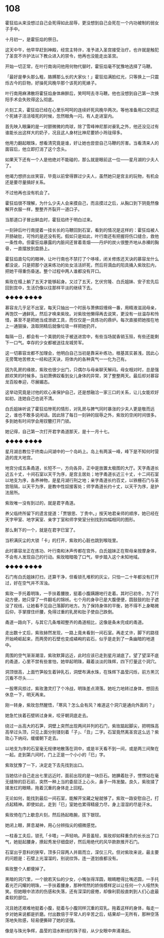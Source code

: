 # 108

霍狂焰从来没想过自己会死得如此屈辱，更没想到自己会死在一个内功被制的弱女子手中。

十月初一，是霍狂焰的祭日。

这天中午，他早早赶到神殿，经宫主特许，准予进入圣宫接受治疗。也许就是触犯了圣宫不许护法以下教众进入的禁令，他再也没能走出圣宫。

开始一切正常，在叶行南询问他用何物代替时，霍狂焰毫不犹豫地选择了马鞭。

「最好是拳头那么粗，胳膊那么长的大家伙！」霍狂焰满脸红光，只等换上一只震烁古今的巨物，好操死风晚华那个该死的死婊子。

叶行南用麻沸散将霍狂焰身体麻醉后，笑呵呵去寻马鞭。他也没想到自己第一次换阳手术会失败得这么彻底。

片刻工夫，霍狂焰已经在心里乐呵呵的连续奸死风晚华两次。等他准备用口交把这个死婊子活活噎死的时候，忽然眼角一闪，有人走进室内。

首先映入眼廉的是一对颤微微的肉球，除了雪峰神尼那对豪乳之外，他还没见过有谁能长出这样大的奶子，况且这人身材比神尼要娇小玲珑得多。

他用力翻起眼珠，想看清究竟是谁，好让她也尝尝自己马鞭的厉害。当看清来人的面容后，他立即打消了这个念头。

如果天下还有一个人是他绝对不能碰的，那么就是眼前这一位——星月湖的少夫人了。

他竭力想挤出丝笑容，毕竟以前曾得罪过少夫人，虽然她只是宫主的玩物，有机会还是要尽量搞好关系。

不过他再也没有机会了。

霍狂焰很不理解，为什么少夫人会来摸自己，而且摸过之后，从胸口到下阴竟然像解开衣服一样，整整齐齐裂开一道口子。

当那道口子冒出鲜血时，霍狂焰终于明白过来。

一刻钟后叶行南提着一挂长长的马鞭回到石室，看到的情况是这样的：霍狂焰被人开肠破肚，可怜的是还没有死。假如只是如此，叶行南还有把握将伤口缝合，救他一条性命。但霍狂焰暴露的内脏间还冒着青烟——丹炉的炭火很整齐地从赤裸的胸骨，一直摆放到盘肠上。

霍狂焰直勾勾的眼神，让叶行南也不禁打了个哆嗦，闭关修炼还天诀的慕容龙什么都没说，只是把那个送来练功的处女活活奸死，然后将滴血的阳具捅入紫玫肛内，把她干得重伤昏迷。整个过程中两人谁都没有开口。

紫玫在榻上躺了五天才能够起身。又过了五天，乞伏穷隆、白氏姐妹、安子宏先后回到宫中，生活仍像以往那样平淡的继续下去。

◆◆◆◆ ◆◆◆◆

慕容龙几乎足不出室，每天只抽出一个时辰与萧佛奴缠绵一番，用精液滋润母亲，再饱饮一通鲜乳，然后才唤来紫玫。对紫玫他懒得再去说笑，更没有一丝温存和怜惜，甚至不是把她当成泄欲工具，而仅仅是一具炼功的鼎炉。每次直接把她按在地上一通狠操，汲取阴精后就像垃圾一样把她扔开。

每隔一日，都会有一个美貌的处子被送进宫中，有些当场就香销玉殒，有些还能剩下一口气。幸存的少女都被送往龙城劳军。

这一切慕容龙都不加理会，他明白自己当初是靠采补练功，根基其实甚浅，因此心无旁鹜地苦修太一经和还天诀，将体内的各种真气一一化为己有。

因为乳房的缘故，紫玫也很少出门，只偶尔与母亲聊天解闷。母女相对时，总是强颜欢笑的时候多。当初萧佛奴看到女儿身体的异常，哭了整整两天。最后却对慕容龙百般奉迎，尽展媚态。

这举动究竟是讨他的欢心来保护自己，还是想融洽一家三口的关系，让儿女能欢好如初，连她自己也说不清。

白氏姐妹听说了霍狂焰惨死的情形，对乳房与脾气同时暴涨的少夫人更是敬而远之，谁也不敢多说闲话。因此除了每日一刻钟的屈辱之外，紫玫的空闲时间很多。多到她有时间学会用钗簪打开门锁。

她记得，自己第一次打开君字甬道那天，是十一月十七。

◆◆◆◆ ◆◆◆◆

星月湖总教位于终南山间湖中的一个岛屿上。岛上有两溪一峰，峰下是不知何时营造的庞大地宫。

地宫分成五条甬道，长短不一，方向各异，正中是放置太极图的大厅。天字甬道长近五十丈，十间石室以天干为序，是宫主居处；地字甬道长近三十丈，十二间石室以地支为序，各养神物，是星月湖行刑之地；亲字甬道长约百丈，以铁栅石门与圣宫阻隔，以天干为序，是教中性奴接客处；师字甬道长约十丈，以天干为序，是护法居所。

紫玫唯一没有到过的，就是君字甬道。

养父临终所留下的遗言提道：「贾银思、丁贵中。」按天地君亲师的顺序，她已经在天字甲室、地字寅室、亲字丁室和师字癸室分别找到四幅相同的图形。

那么剩下的一个，就是在君字巳室了。

当积满灰尘的大锁「卡」的打开，紫玫的心脏也跳到喉咙里。

此时慕容龙正在炼功、叶行南和沐声传都在宫外，白氏姐妹正在帮母亲按摩身体，不会有人发现自己的行动。紫玫暗暗吸了口气，举步踏入这个未知地域。

◆◆◆◆ ◆◆◆◆

石门有白氏姐妹打扫，还算干净，但看锁孔堆积的灰尘，只怕一二十年都没有打开过，好在空气并不浑浊。

紫玫一手托着明珠，一手扶着腰肢，挺着小腹蹒跚地行走着。其时已初冬，为了行动方便，她只穿了一件翻毛的锦袄。七个月的身孕已是大腹便便，圆鼓鼓的肚子遮没了视线，让她看不见自己落脚的地方。为了保持身体的平衡，她不得不上身略微后仰，手掌撑住纤腰，免得过重的乳房和肚子使自己跌倒。

甬道一路向下，与其它几条堆砌整齐的甬道相比，这像是条未完成的甬道。

走出数十丈后，紫玫赫然发现，一路上竟未看到一间石室。再走丈许，脚下的路径开始崎岖起来，而两旁的石壁也变成嶙峋的岩石，似乎是走到了一条幽暗的地道中。

周围的空气渐渐潮湿，紫玫默算远近，此时应该已走到星月湖底了。望了望深不底的甬道，心里不禁有些害怕，她举起明珠，藉着淡淡的珠辉，四下打量这个洞穴。

洞顶很高，上面竹笋般生着钟乳石，洞壁布满水珠，在珠辉下晶莹闪烁，前方黑沉沉看不尽头……

一股寒风掠过，紫玫激灵打了个冷战，明珠差点滑落。她吃力地转过身体，想回去休息一下，明天再来。

刚一转身，紫玫忽然醒悟，「寒风？怎么会有风？难道这个洞穴是通向外面的？」

她急忙扶着石壁转过身来，咬牙朝洞底走去。

绕过一丛高大的石笋，洞壁上突然出现两间并列的石门，紫玫踮起脚尖，把明珠高高举过头顶，只见上面分别镂刻着「子」、「丑」二字。石室竟然离圣宫这么远？紫玫心下纳闷，缓缓朝下走去。

以地支为序的石室毫无规律地散落在洞中，或是半天看不到一间，或是两三间聚在一起。走到第六间时，门上正是一个小小的「巳」字。

紫玫犹豫了一下，决定走下去先找到出口。

当她估计自己走出七里远近时，面前出现的是一块巨石。她腆着肚子，愣愣站在毫无缝隙的巨石前，突然一种上当的委屈泛上心头，鼻子一阵发酸。良久，紫玫揉了揉发红的眼睛，拖着沉重的身体走上回程。

无论如何，能找到最后一间石室，能解开宝藏之秘就够了。紫玫一路安慰自己，打点起精神。即使如此，走到「巳」室她也累得精疲力尽，身上湿湿的尽是汗水。

紫玫倚在门上歇息片刻，然后扬起皓腕，拔下银钗。

她闭上眼，屏息凝神，用心分辨指尖的细微感觉。

一柱香工夫后，锁孔「卡嗒」一声轻响。声音虽轻，紫玫却如释重负的长长出了口气，她挺起腰身，撩起秀发仔细盘好，然后用绝代的风华款款推开石门。

石室出乎意料的狭窄，顶多只容两人并肩而立，深仅三尺。但对紫玫来说，最主要的问题是：石壁上光溜溜的，别说纹饰，连一道划痕都没有。

紫玫整个人都傻掉了。

黑暗的洞穴里，一个貌若天仙的少女，小嘴张得浑圆，眼睛瞪得比嘴还圆，一手托着光芒闪耀的明珠，一手扶着腰身，那种愕然的娇俏模样足以让任何一个人哑然失笑。但她眼中浓浓的伤感和失落，还有深深的疲倦，却像利箭般直刺到人们心底最柔软的部位。

况且她还艰难地挺着小腹，挺着与小腹同样沉重的双乳。拖着这样的身体，每走一步对她来说都是折磨。付出数倍于平常人的辛苦之后，结果却一无所有，那种空荡荡地失败感，轻易便撕碎了她的坚强。

像是与珠光争辉，晶莹的泪水断线的珠子般，从少女眼中奔涌涌出。
